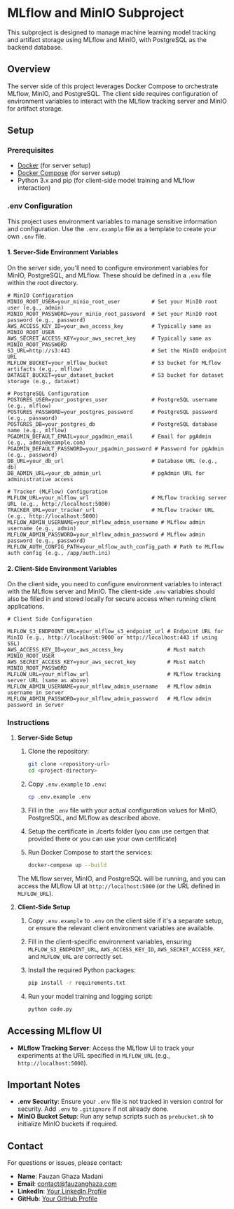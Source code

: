 # MLflow and MinIO Subproject

This subproject is designed to manage machine learning model tracking and artifact storage using MLflow and MinIO, with PostgreSQL as the backend database.

## Overview

The server side of this project leverages Docker Compose to orchestrate MLflow, MinIO, and PostgreSQL. The client side requires configuration of environment variables to interact with the MLflow tracking server and MinIO for artifact storage.

## Setup

### Prerequisites

- [Docker](https://www.docker.com/get-started) (for server setup)
- [Docker Compose](https://docs.docker.com/compose/install/) (for server setup)
- Python 3.x and pip (for client-side model training and MLflow interaction)

### .env Configuration

This project uses environment variables to manage sensitive information and configuration. Use the `.env.example` file as a template to create your own `.env` file.

#### 1. Server-Side Environment Variables

On the server side, you'll need to configure environment variables for MinIO, PostgreSQL, and MLflow. These should be defined in a `.env` file within the root directory.

```plaintext
# MinIO Configuration
MINIO_ROOT_USER=your_minio_root_user          # Set your MinIO root user (e.g., admin)
MINIO_ROOT_PASSWORD=your_minio_root_password  # Set your MinIO root password (e.g., password)
AWS_ACCESS_KEY_ID=your_aws_access_key         # Typically same as MINIO_ROOT_USER
AWS_SECRET_ACCESS_KEY=your_aws_secret_key     # Typically same as MINIO_ROOT_PASSWORD
S3_URL=http://s3:443                          # Set the MinIO endpoint URL
MLFLOW_BUCKET=your_mlflow_bucket              # S3 bucket for MLflow artifacts (e.g., mlflow)
DATASET_BUCKET=your_dataset_bucket            # S3 bucket for dataset storage (e.g., dataset)

# PostgreSQL Configuration
POSTGRES_USER=your_postgres_user              # PostgreSQL username (e.g., mlflow)
POSTGRES_PASSWORD=your_postgres_password      # PostgreSQL password (e.g., password)
POSTGRES_DB=your_postgres_db                  # PostgreSQL database name (e.g., mlflow)
PGADMIN_DEFAULT_EMAIL=your_pgadmin_email      # Email for pgAdmin (e.g., admin@example.com)
PGADMIN_DEFAULT_PASSWORD=your_pgadmin_password # Password for pgAdmin (e.g., password)
DB_URL=your_db_url                            # Database URL (e.g., db)
DB_ADMIN_URL=your_db_admin_url                # pgAdmin URL for administrative access

# Tracker (MLFlow) Configuration
MLFLOW_URL=your_mlflow_url                    # MLflow tracking server URL (e.g., http://localhost:5000)
TRACKER_URL=your_tracker_url                  # MLflow tracker URL (e.g., http://localhost:5000)
MLFLOW_ADMIN_USERNAME=your_mlflow_admin_username # MLflow admin username (e.g., admin)
MLFLOW_ADMIN_PASSWORD=your_mlflow_admin_password # MLflow admin password (e.g., password)
MLFLOW_AUTH_CONFIG_PATH=your_mlflow_auth_config_path # Path to MLflow auth config (e.g., /app/auth.ini)
```

#### 2. Client-Side Environment Variables

On the client side, you need to configure environment variables to interact with the MLflow server and MinIO. The client-side `.env` variables should also be filled in and stored locally for secure access when running client applications.

```plaintext
# Client Side Configuration

MLFLOW_S3_ENDPOINT_URL=your_mlflow_s3_endpoint_url # Endpoint URL for MinIO (e.g., http://localhost:9000 or http://localhost:443 if using SSL)
AWS_ACCESS_KEY_ID=your_aws_access_key              # Must match MINIO_ROOT_USER
AWS_SECRET_ACCESS_KEY=your_aws_secret_key          # Must match MINIO_ROOT_PASSWORD
MLFLOW_URL=your_mlflow_url                         # MLflow tracking server URL (same as above)
MLFLOW_ADMIN_USERNAME=your_mlflow_admin_username   # MLflow admin username in server
MLFLOW_ADMIN_PASSWORD=your_mlflow_admin_password   # MLflow admin password in server
```

### Instructions

1. **Server-Side Setup**

   1. Clone the repository:
      ```bash
      git clone <repository-url>
      cd <project-directory>
      ```

   2. Copy `.env.example` to `.env`:
      ```bash
      cp .env.example .env
      ```

   3. Fill in the `.env` file with your actual configuration values for MinIO, PostgreSQL, and MLflow as described above.

   4. Setup the certificate in ./certs folder (you can use certgen that provided there or you can use your own certificate)
   
   5. Run Docker Compose to start the services:
      ```bash
      docker-compose up --build
      ```

   The MLflow server, MinIO, and PostgreSQL will be running, and you can access the MLflow UI at `http://localhost:5000` (or the URL defined in `MLFLOW_URL`).

2. **Client-Side Setup**

   1. Copy `.env.example` to `.env` on the client side if it's a separate setup, or ensure the relevant client environment variables are available.

   2. Fill in the client-specific environment variables, ensuring `MLFLOW_S3_ENDPOINT_URL`, `AWS_ACCESS_KEY_ID`, `AWS_SECRET_ACCESS_KEY`, and `MLFLOW_URL` are correctly set.

   3. Install the required Python packages:
      ```bash
      pip install -r requirements.txt
      ```

   4. Run your model training and logging script:
      ```bash
      python code.py
      ```

## Accessing MLflow UI

- **MLflow Tracking Server**: Access the MLflow UI to track your experiments at the URL specified in `MLFLOW_URL` (e.g., `http://localhost:5000`).

## Important Notes

- **.env Security**: Ensure your `.env` file is not tracked in version control for security. Add `.env` to `.gitignore` if not already done.
- **MinIO Bucket Setup**: Run any setup scripts such as `prebucket.sh` to initialize MinIO buckets if required.

## Contact

For questions or issues, please contact:

- **Name**: Fauzan Ghaza Madani
- **Email**: contact@fauzanghaza.com
- **LinkedIn**: [Your LinkedIn Profile](https://www.linkedin.com/in/fauzanghaza/)
- **GitHub**: [Your GitHub Profile](https://github.com/ghazafm)